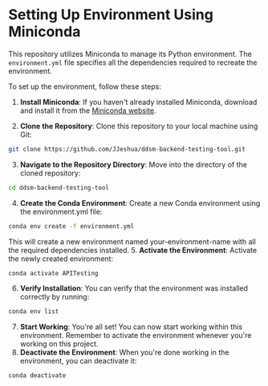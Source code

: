 # Setting Up Environment Using Miniconda

This repository utilizes Miniconda to manage its Python environment. The `environment.yml` file specifies all the dependencies required to recreate the environment.

To set up the environment, follow these steps:

1. **Install Miniconda**: If you haven't already installed Miniconda, download and install it from the [Miniconda website](https://docs.conda.io/en/latest/miniconda.html).

2. **Clone the Repository**: Clone this repository to your local machine using Git:
```bash
git clone https://github.com/JJeshua/ddsm-backend-testing-tool.git
```
3. **Navigate to the Repository Directory**: Move into the directory of the cloned repository:
```bash
cd ddsm-backend-testing-tool
```
4. **Create the Conda Environment**: Create a new Conda environment using the environment.yml file:
```bash
conda env create -f environment.yml
```
  This will create a new environment named your-environment-name with all the required dependencies installed.
5. **Activate the Environment**: Activate the newly created environment:
```bash
conda activate APITesting
```
6. **Verify Installation**: You can verify that the environment was installed correctly by running:
```bash
conda env list
```
7. **Start Working**: You're all set! You can now start working within this environment. Remember to activate the environment whenever you're working on this project.
8. **Deactivate the Environment**: When you're done working in the environment, you can deactivate it:
```bash
conda deactivate
```
